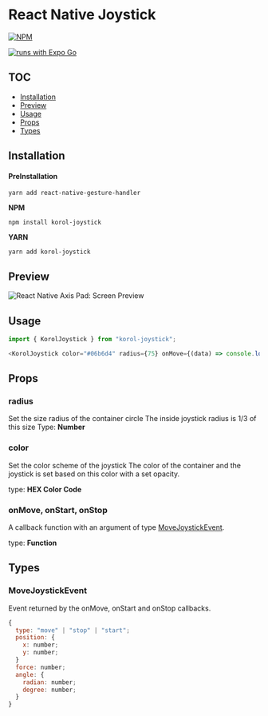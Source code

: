 # React Native Joystick

[![NPM](https://nodei.co/npm/korol-joystick.png)](https://nodei.co/npm/korol-joystick/)

[![runs with Expo Go](https://img.shields.io/badge/Runs%20with%20Expo%20Go-4630EB.svg?style=flat-square&logo=EXPO&labelColor=f3f3f3&logoColor=000)](https://expo.io/client)


## TOC

- [Installation](#installation)
- [Preview](#preview)
- [Usage](#usage)
- [Props](#props)
- [Types](#types)

## Installation



#### PreInstallation

```shell
yarn add react-native-gesture-handler
```

**NPM**

```shell
npm install korol-joystick
```

**YARN**

```shell
yarn add korol-joystick
```

## Preview

![React Native Axis Pad: Screen Preview](./assets/preview.gif)


## Usage

```js
import { KorolJoystick } from "korol-joystick";
```

```js
<KorolJoystick color="#06b6d4" radius={75} onMove={(data) => console.log(data)}>
```

## Props

### radius

Set the size radius of the container circle
The inside joystick radius is 1/3 of this size
Type: **Number**

### color

Set the color scheme of the joystick
The color of the container and the joystick is set based on this color with a set opacity.

type: **HEX Color Code**

### onMove, onStart, onStop

A callback function with an argument of type [MoveJoystickEvent](#MoveJoystickEvent).

type: **Function**

## Types

### MoveJoystickEvent

Event returned by the onMove, onStart and onStop callbacks.

```js
{
  type: "move" | "stop" | "start";
  position: {
    x: number;
    y: number;
  }
  force: number;
  angle: {
    radian: number;
    degree: number;
  }
}
```
